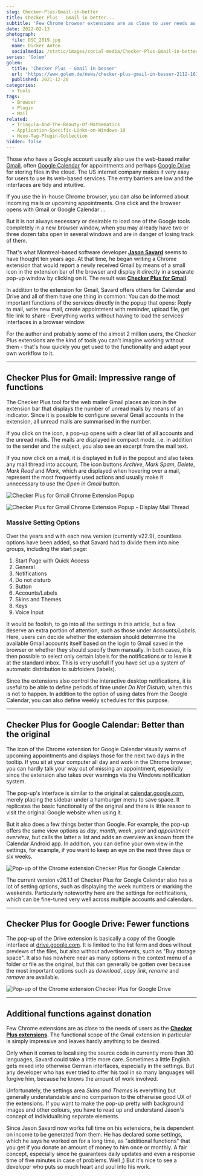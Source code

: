 ```yaml
---
slug: Checker-Plus-Gmail-in-better
title: Checker Plus - Gmail in better...
subtitle: 'Few Chrome browser extensions are as close to user needs as Checker Plus for Google''s Gmail, Calendar and Drive services.'
date: 2022-02-13
photograph:
  file: DSC_2819.jpg
  name: Dicker Anton
  socialmedia: /static/images/social-media/Checker-Plus-Gmail-in-better.jpg
series: 'Golem'
golem:
  title: 'Checker Plus - Gmail in besser'
  url: 'https://www.golem.de/news/checker-plus-gmail-in-besser-2112-161804.html'
  published: 2021-12-20
categories:
  - Tools
tags:
  - Browser
  - Plugin
  - Mail
related:
  - Tringula-And-The-Beauty-Of-Mathematics
  - Application-Specific-Links-on-Windows-10
  - Hexo-Tag-Plugin-Collection
hidden: false
---
```


Those who have a Google account usually also use the web-based mailer [Gmail](https://gmail.com), often [Google Calendar](https://calendar.google.com) for appointments and perhaps [Google Drive](https://drive.google.com) for storing files in the cloud. The US internet company makes it very easy for users to use its web-based services. The entry barriers are low and the interfaces are tidy and intuitive.

If you use the in-house Chrome browser, you can also be informed about incoming mails or upcoming appointments. One click and the browser opens with Gmail or Google Calendar ...

But it is not always necessary or desirable to load one of the Google tools completely in a new browser window, when you may already have two or three dozen tabs open in several windows and are in danger of losing track of them.

That's what Montreal-based software developer **[Jason Savard](https://jasonsavard.com/)** seems to have thought ten years ago. At that time, he began writing a Chrome extension that would report a newly received Gmail by means of a small icon in the extension bar of the browser and display it directly in a separate pop-up window by clicking on it. The result was **[Checker Plus for Gmail](https://jasonsavard.com/Checker-Plus-for-Gmail)**.

<!-- more -->

In addition to the extension for Gmail, Savard offers others for Calendar and Drive and all of them have one thing in common: You can do the most important functions of the services directly in the popup that opens: Reply to mail, write new mail, create appointment with reminder, upload file, get file link to share - Everything works without having to load the services' interfaces in a browser window.

For the author and probably some of the almost 2 million users, the Checker Plus extensions are the kind of tools you can't imagine working without them - that's how quickly you get used to the functionality and adapt your own workflow to it.

---

## Checker Plus for Gmail: Impressive range of functions

The Checker Plus tool for the web mailer Gmail places an icon in the extension bar that displays the number of unread mails by means of an indicator. Since it is possible to configure several Gmail accounts in the extension, all unread mails are summarised in the number.

If you click on the icon, a pop-up opens with a clear list of all accounts and the unread mails. The mails are displayed in compact mode, i.e. in addition to the sender and the subject, you also see an excerpt from the mail text.

If you now click on a mail, it is displayed in full in the popout and also takes any mail thread into account. The icon buttons *Archive*, *Mark Spam*, *Delete*, *Mark Read* and *Mark*, which are displayed when hovering over a mail, represent the most frequently used actions and usually make it unnecessary to use the *Open in Gmail* button.

![Checker Plus for Gmail Chrome Extension Popup](checker-plus-for-gmail-1.png)

![Checker Plus for Gmail Chrome Extension Popup - Display Mail Thread](checker-plus-for-gmail-2.png)

### Massive Setting Options

Over the years and with each new version (currently v22.9), countless options have been added, so that Savard had to divide them into nine groups, including the start page:

1. Start Page with Quick Access
2. General
3. Notifications
4. Do not disturb
5. Button
6. Accounts/Labels
7. Skins and Themes
8. Keys
9. Voice Input

It would be foolish, to go into all the settings in this article, but a few deserve an extra portion of attention, such as those under *Accounts/Labels*. Here, users can decide whether the extension should determine the available Gmail accounts itself based on the login to Gmail saved in the browser or whether they should specify them manually. In both cases, it is then possible to select only certain labels for the notifications or to leave it at the standard inbox. This is very usefull if you have set up a system of automatic distribution to subfolders (labels).

Since the extensions also control the interactive desktop notifications, it is useful to be able to define periods of time under *Do Not Disturb*, when this is not to happen. In addition to the option of using dates from the Google Calendar, you can also define weekly schedules for this purpose.

---

## Checker Plus for Google Calendar: Better than the original

The icon of the Chrome extension for Google Calendar visually warns of upcoming appointments and displays those for the next two days in the tooltip. If you sit at your computer all day and work in the Chrome browser, you can hardly talk your way out of missing an appointment, especially since the extension also takes over warnings via the Windows notification system.

The pop-up's interface is similar to the original at [calendar.google.com](https://calendar.google.com/), merely placing the sidebar under a hamburger menu to save space. It replicates the basic functionality of the original and there is little reason to visit the original Google website when using it.

But it also does a few things better than Google. For example, the pop-up offers the same view options as *day*, *month*, *week*, *year* and *appointment overview*, but calls the latter a list and adds an overview as known from the Calendar Android app. In addition, you can define your own view in the settings, for example, if you want to keep an eye on the next three days or six weeks.

![Pop-up of the Chrome extension Checker Plus for Google Calendar](checker-plus-for-calendar.png)

The current version v26.1.1 of Checker Plus for Google Calendar also has a lot of setting options, such as displaying the week numbers or marking the weekends. Particularly noteworthy here are the settings for notifications, which can be fine-tuned very well across multiple accounts and calendars.

---

## Checker Plus for Google Drive: Fewer functions

The pop-up of the Drive extension is basically a copy of the Google interface at [drive.google.com](https://drive.google.com). It is limited to the list form and does without previews of the files, but also without advertisements, such as "Buy storage space". It also has nowhere near as many options in the context menu of a folder or file as the original, but this can generally be gotten over because the most important options such as *download*, *copy link*, *rename* and *remove* are available.

![Pop-up of the Chrome extension Checker Plus for Google Drive](checker-plus-for-drive.png)

---

## Additional functions against donation

Few Chrome extensions are as close to the needs of users as the **[Checker Plus extensions](https://jasonsavard.com/)**. The functional scope of the Gmail extension in particular is simply impressive and leaves hardly anything to be desired.

Only when it comes to localising the source code in currently more than 30 languages, Savard could take a little more care. Sometimes a little English gets mixed into otherwise German interfaces, especially in the settings. But any developer who has ever tried to offer his tool in so many languages will forgive him, because he knows the amount of work involved.

Unfortunately, the settings area *Skins and Themes* is everything but generally understandable and no comparison to the otherwise good UX of the extensions. If you want to make the pop-up pretty with background images and other colours, you have to read up and understand Jason's concept of individualising separate elements.

Since Jason Savard now works full time on his extensions, he is dependent on income to be generated from them. He has declared some settings, which he says he worked on for a long time, as "additional functions" that you get if you donate an amount of money to him once or monthly. A fair concept, especially since he guarantees daily updates and even a response time of five minutes in case of problems. Well ;) But it's nice to see a developer who puts so much heart and soul into his work.
